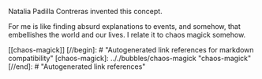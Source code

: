 Natalia Padilla Contreras invented this concept.

For me is like finding absurd explanations to events, and somehow, that embellishes the world and our lives. I relate it to chaos magick somehow.

[[chaos-magick]]
[//begin]: # "Autogenerated link references for markdown compatibility"
[chaos-magick]: .././bubbles/chaos-magick "chaos-magick"
[//end]: # "Autogenerated link references"
